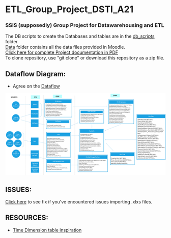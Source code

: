 # ETL_Group_Project_DSTI_A21
### SSIS (supposedly) Group Project for Datawarehousing and ETL

The DB scripts to create the Databases and tables are in the <a href="https://github.com/MSebastian2021/ETL_Group_Project_DSTI_A21/tree/main/db_scripts">db_scripts</a> folder.<br>
<a href="https://github.com/MSebastian2021/ETL_Group_Project_DSTI_A21/tree/main/Data">Data</a> folder contains all the data files provided in Moodle.<br>
<a href="https://github.com/MSebastian2021/ETL_Group_Project_DSTI_A21/blob/main/doc/DatawarehouseProject_MariaRosarioSEBASTIAN.pdf">Click here for complete Project documentation in PDF</a><br>
To clone repository, use "git clone" or download this repository as a zip file.

## Dataflow Diagram: 
  - Agree on the <a href="https://dstisas-my.sharepoint.com/:u:/g/personal/maria-rosario_sebastian_edu_dsti_institute/EYdrXcORDBZNqqdmAz_RsXIBAvp27WosvK7l-6PsmfQQwA?e=j1zTut">Dataflow</a> 
  <img src="https://github.com/MSebastian2021/ETL_Group_Project_DSTI_A21/blob/main/images/CallsDatawarehouse_DF.png"/>

## ISSUES:<br>

<a href="https://www.jilaxzone.com/2020/03/20/how-to-load-excel-xlsx-file-using-ssis-on-visual-studio-2019/">Click here</a> to see fix if you've encountered issues importing .xlxs files.

## RESOURCES:
  - <a href="">Time Dimension table inspiration</a>

